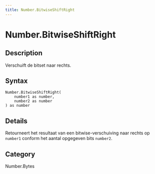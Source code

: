 ```yaml
---
title: Number.BitwiseShiftRight
---
```


# Number.BitwiseShiftRight


## Description

Verschuift de bitset naar rechts.


## Syntax

```powerquery
Number.BitwiseShiftRight(
    number1 as number,
    number2 as number
) as number
```


## Details

Retourneert het resultaat van een bitwise-verschuiving naar rechts op <code>number1</code> conform het aantal opgegeven bits <code>number2</code>.



## Category
Number.Bytes
